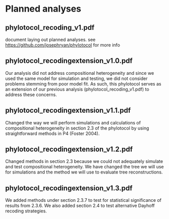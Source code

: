 # Planned analyses

## phylotocol_recoding_v1.pdf
document laying out planned analyses.
see https://github.com/josephryan/phylotocol for more info

## phylotocol_recodingextension_v1.0.pdf
Our analysis did not address compositional heterogeneity and since we used the same model for simulation and testing, we did not consider problems stemming from poor model fit. As such, this phylotocol serves as an extension of our previous analysis (phylotocol_recoding_v1.pdf) to address these concerns.

## phylotocol_recodingextension_v1.1.pdf
Changed the way we will perform simulations and calculations of compositional heterogeneity in section 2.3 of the phylotocol by using straightforward methods in P4 (Foster 2004). 

## phylotocol_recodingextension_v1.2.pdf
Changed methods in section 2.3 because we could not adequately simulate and test compositional heterogeneity. We have changed the tree we will use for simulations and the method we will use to evaluate tree reconstructions.

## phylotocol_recodingextension_v1.3.pdf
We added methods under section 2.3.7 to test for statistical significance of results from 2.3.6. We also added section 2.4 to test alternative Dayhoff recoding strategies.
